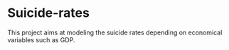 # Suicide-rates
This project aims at modeling the suicide rates depending on economical variables such as GDP.
